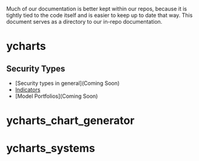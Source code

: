Much of our documentation is better kept within our repos, because it is tightly tied to the code itself and is easier to keep up to date that way. This document serves as a directory to our in-repo documentation.

# ycharts

## Security Types
- [Security types in general](Coming Soon)
- [Indicators](https://github.com/ycharts/ycharts/blob/develop/apps/indicators/docs/indicators.md)
- [Model Portfolios](Coming Soon) 

# ycharts_chart_generator

# ycharts_systems